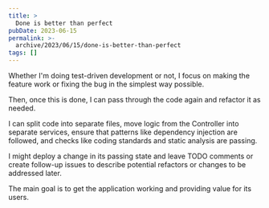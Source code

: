 ```yaml
---
title: >
  Done is better than perfect
pubDate: 2023-06-15
permalink: >-
  archive/2023/06/15/done-is-better-than-perfect
tags: []
---
```


Whether I'm doing test-driven development or not, I focus on making the feature work or fixing the bug in the simplest way possible.

Then, once this is done, I can pass through the code again and refactor it as needed.

I can split code into separate files, move logic from the Controller into separate services, ensure that patterns like dependency injection are followed, and checks like coding standards and static analysis are passing.

I might deploy a change in its passing state and leave TODO comments or create follow-up issues to describe potential refactors or changes to be addressed later.

The main goal is to get the application working and providing value for its users.
